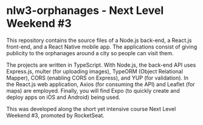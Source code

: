 # nlw3-orphanages - Next Level Weekend #3

This repository contains the source files of a Node.js back-end, a React.js front-end, and a React Native mobile app. The applications consist of giving publicity to the orphanages around a city so people can visit them.

The projects are written in TypeScript. With Node.js, the back-end API uses Express.js, multer (for uploading images), TypeORM (Object Relational Mapper), CORS (enabling CORS on Express), and YUP (for validation). In the React.js web application, Axios (for consuming the API) and Leaflet (for maps) are employed. Finally, you will find Expo (to quickly create and deploy apps on iOS and Android) being used.

This was developed along the short yet intensive course Next Level Weekend #3, promoted by RocketSeat.
